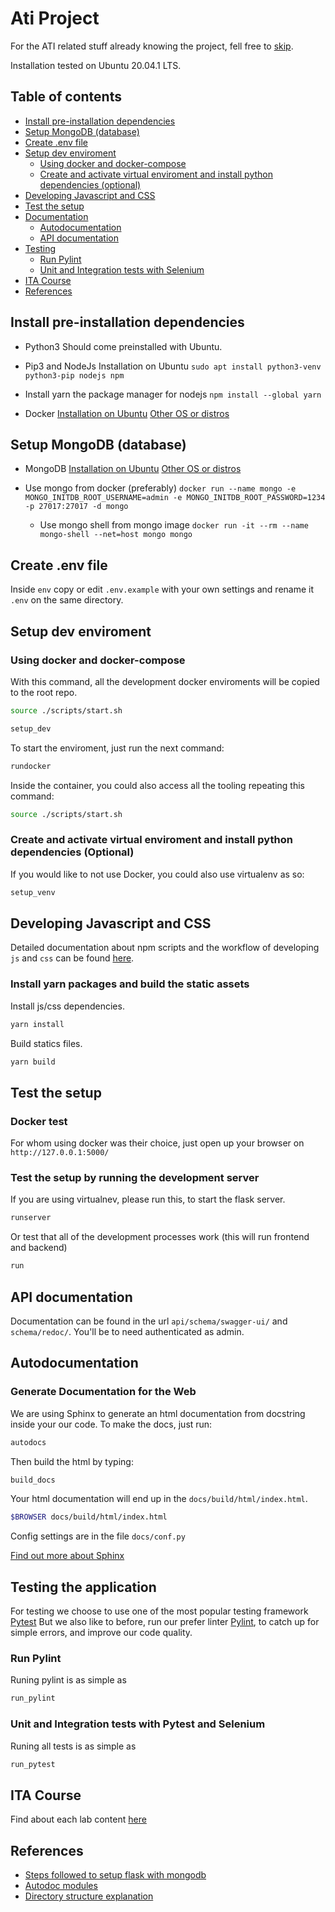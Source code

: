# Ati Project

<desc>
  
For the ATI related stuff already knowing the project, fell free to [skip](#ita).

Installation tested on Ubuntu 20.04.1 LTS.

## Table of contents

- [Install pre-installation dependencies](#install-pre-installation-dependencies)
- [Setup MongoDB (database)](#setup-mongodb-database)
- [Create .env file](#create-env)
- [Setup dev enviroment](#setup-dev-env)
  - [Using docker and docker-compose]("#dev-docker")
  - [Create and activate virtual enviroment and install python dependencies (optional)](#create-a-virtual-enviroment)
- [Developing Javascript and CSS](#developing-js-css)
- [Test the setup](#test-the-setup)
- [Documentation](#docs)
  - [Autodocumentation](#autodocumentation)
  - [API documentation](#api-docs)
- [Testing](#tests)
  - [Run Pylint](#pylint-tests)
  - [Unit and Integration tests with Selenium](#selenium-tests)
- [ITA Course](#ita)
- [References](#references)
  

## Install pre-installation dependencies <a name="install-pre-installation-dependencies"></a>

- Python3
  Should come preinstalled with Ubuntu.

- Pip3 and NodeJs
  Installation on Ubuntu
  `sudo apt install python3-venv python3-pip nodejs npm`

- Install yarn the package manager for nodejs
  `npm install --global yarn`

- Docker
  [Installation on Ubuntu](https://docs.docker.com/engine/install/ubuntu/)
  [Other OS or distros](https://docs.docker.com/engine/install/)


## Setup MongoDB (database) <a name="setup-mongodb-database"></a>

- MongoDB
  [Installation on Ubuntu](https://docs.mongodb.com/manual/tutorial/install-mongodb-on-ubuntu/)
  [Other OS or distros](https://docs.mongodb.com/manual/administration/install-community/)
  
- Use mongo from docker (preferably)
  `docker run --name mongo -e MONGO_INITDB_ROOT_USERNAME=admin -e MONGO_INITDB_ROOT_PASSWORD=1234 -p 27017:27017 -d mongo`
  - Use mongo shell from mongo image
    `docker run -it --rm --name mongo-shell --net=host mongo mongo`
  

## Create .env file <a name="create-env"></a>

Inside `env` copy or edit `.env.example` with your own settings and rename it `.env` on the same directory.


## Setup dev enviroment <a name="setup-dev-env"></a>

### Using docker and docker-compose <a name="dev-docker"></a>

With this command, all the development docker enviroments will be copied to the root repo.

```bash
source ./scripts/start.sh

setup_dev
```

To start the enviroment, just run the next command:
```bash
rundocker
```

Inside the container, you could also access all the tooling repeating this command:

```bash
source ./scripts/start.sh
```

### Create and activate virtual enviroment and install python dependencies (Optional)<a name="create-a-virtual-enviroment"></a>

If you would like to not use Docker, you could also use virtualenv as so:

```bash
setup_venv
```

## Developing Javascript and CSS <a name="developing-js-css"></a>

Detailed documentation about npm scripts and the workflow of developing `js` and `css` can be found [here](./docs/frontend_development_process.md).

### Install yarn packages and build the static assets

Install js/css dependencies.
```bash
yarn install
```
  
Build statics files.
```bash
yarn build
```

## Test the setup <a name="test-the-setup"></a>

### Docker test
  
For whom using docker was their choice, just open up your browser on `http://127.0.0.1:5000/`

### Test the setup by running the development server

If you are using virtualnev, please run this, to start the flask server.

```bash
runserver
```

Or test that all of the development processes work (this will run frontend and backend)

```bash
run
```

## API documentation <a name="api-docs"></a>

Documentation can be found in the url `api/schema/swagger-ui/` and `schema/redoc/`. You'll be to need authenticated as admin.

## Autodocumentation <a name="autodocumentation"></a>

### Generate Documentation for the Web

We are using Sphinx to generate an html documentation from docstring inside your our code. To make the docs, just run:

```bash
autodocs
```

Then build the html by typing:

```bash
build_docs
```

Your html documentation will end up in the `docs/build/html/index.html`.

```bash
$BROWSER docs/build/html/index.html
```

Config settings are in the file `docs/conf.py`

[Find out more about Sphinx][sphinx]


## Testing the application <a name="tests"></a>

For testing we choose to use one of the most popular testing framework [Pytest][pytest]
But we also like to before, run our prefer linter [Pylint][pylint], to catch up for simple errors, and improve our code quality.
  
### Run Pylint <a name="pylint-tests"></a>

Runing pylint is as simple as
```bash
run_pylint
```
  
### Unit and Integration tests with Pytest and Selenium <a name="selenium-tests"></a>

Runing all tests is as simple as
```bash
run_pytest
```
  
## ITA Course <a name="ita"></a>

Find about each lab content [here](./docs/labs.md)

## References <a name="references"></a>

- [Steps followed to setup flask with mongodb][mongodb]
- [Autodoc modules][sphinx]
- [Directory structure explanation](https://stackoverflow.com/questions/22841764/best-practice-for-django-project-working-directory-structure)

[mongodb]: https://flask-user.readthedocs.io/en/latest/mongodb_app.html
[sphinx]: https://www.sphinx-doc.org/en/master/
[pylint]: https://pylint.org/
[pytest]: https://docs.pytest.org/
